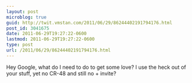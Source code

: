 ```yaml
---
layout: post
microblog: true
guid: http://twit.vmstan.com/2011/06/29/86244402191794176.html
post_id: 3041675
date: 2011-06-29T19:27:22-0600
lastmod: 2011-06-29T19:27:22-0600
type: post
url: /2011/06/29/86244402191794176.html
---
```

Hey Google, what do I need to do to get some love? I use the heck out of your stuff, yet no CR-48 and still no + invite?
